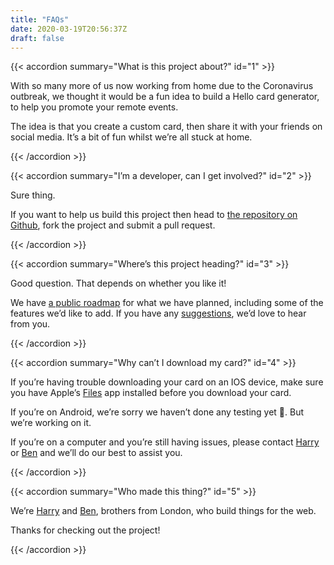 ```yaml
---
title: "FAQs"
date: 2020-03-19T20:56:37Z
draft: false
---
```


{{< accordion summary="What is this project about?" id="1" >}}

With so many more of us now working from home due to the Coronavirus outbreak, we thought it would be a fun idea to build a Hello card generator, to help you promote your remote events.

The idea is that you create a custom card, then share it with your friends on social media. It’s a bit of fun whilst we’re all stuck at home.

{{< /accordion >}}

{{< accordion summary="I’m a developer, can I get involved?" id="2" >}}

Sure thing.

If you want to help us build this project then head to [the repository on Github](https://github.com/harrycresswell/hellocards), fork the project and submit a pull request.

{{< /accordion >}}

{{< accordion summary="Where’s this project heading?" id="3" >}}

Good question. That depends on whether you like it!

We have [a public roadmap](https://trello.com/b/DHO7G35Y/remotecards) for what we have planned, including some of the features we’d like to add. If you have any [suggestions](/#modal-suggestions), we’d love to hear from you.

{{< /accordion >}}

{{< accordion summary="Why can’t I download my card?" id="4" >}}

If you’re having trouble downloading your card on an IOS device, make sure you have Apple’s [Files](https://apps.apple.com/us/app/files/id1232058109) app installed before you download your card.

If you’re on Android, we’re sorry we haven’t done any testing yet 🙈. But we’re working on it.

If you’re on a computer and you’re still having issues, please contact [Harry](mailto:studio@harrycresswell.com) or [Ben](mailto:bmclaren01@gmail.com) and we’ll do our best to assist you.

{{< /accordion >}}

{{< accordion summary="Who made this thing?" id="5" >}}

We’re [Harry](https://harrycresswell.com/) and [Ben](http://benmclaren.xyz/), brothers from London, who build things for the web.

Thanks for checking out the project!

{{< /accordion >}}
